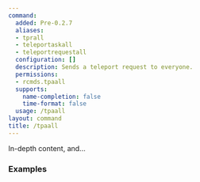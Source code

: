 ```yaml
---
command:
  added: Pre-0.2.7
  aliases:
  - tprall
  - teleportaskall
  - teleportrequestall
  configuration: []
  description: Sends a teleport request to everyone.
  permissions:
  - rcmds.tpaall
  supports:
    name-completion: false
    time-format: false
  usage: /tpaall
layout: command
title: /tpaall
---
```


In-depth content, and...

### Examples



